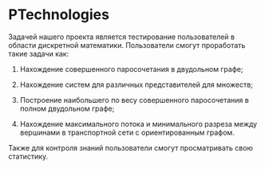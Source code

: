 ﻿# PTechnologies
 
Задачей нашего проекта является тестирование пользователей в области дискретной математики. Пользователи смогут проработать такие задачи как:

1. Нахождение совершенного паросочетания в двудольном графе;

2. Нахождение систем для различных представителей для множеств;

3. Построение наибольшего по весу совершенного паросочетания в полном двудольном графе;

4. Нахождение максимального потока и минимального разреза между вершинами в транспортной сети с ориентированным графом.

Также для контроля знаний пользователи смогут просматривать свою статистику.
